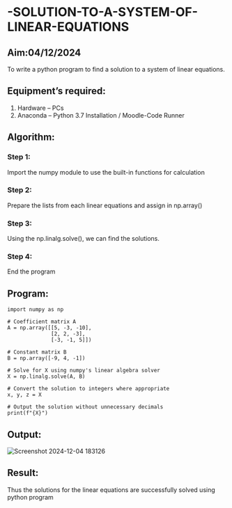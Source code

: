 # -SOLUTION-TO-A-SYSTEM-OF-LINEAR-EQUATIONS
## Aim:04/12/2024
To write a python program to find a solution to a system of linear equations.
## Equipment’s required:
1. 	Hardware – PCs
2. 	Anaconda – Python 3.7 Installation / Moodle-Code Runner
## Algorithm:
### Step 1: 
Import the numpy module to use the built-in functions for calculation
### Step 2: 
Prepare the lists from each linear equations and assign in np.array()
### Step 3: 
Using the np.linalg.solve(), we can find the solutions.
### Step 4: 
End the program
## Program:
```
import numpy as np

# Coefficient matrix A
A = np.array([[5, -3, -10],
              [2, 2, -3],
              [-3, -1, 5]])

# Constant matrix B
B = np.array([-9, 4, -1])

# Solve for X using numpy's linear algebra solver
X = np.linalg.solve(A, B)

# Convert the solution to integers where appropriate
x, y, z = X

# Output the solution without unnecessary decimals
print(f"{X}")
```


## Output:
![Screenshot 2024-12-04 183126](https://github.com/user-attachments/assets/dea6e228-966b-473c-aa43-5bb32d7eeb9e)

## Result: 
Thus the solutions for the linear equations are successfully solved using python program

